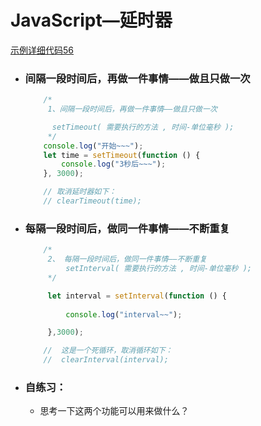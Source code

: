 # JavaScript—延时器

[示例详细代码56](代码相关/demo56-JavaScript-timer.html)

- ### 间隔一段时间后，再做一件事情——做且只做一次

  ```javascript
      /*
       1、间隔一段时间后，再做一件事情——做且只做一次
  
        setTimeout( 需要执行的方法 , 时间-单位毫秒 );
       */
      console.log("开始~~~");
      let time = setTimeout(function () {
          console.log("3秒后~~~");
      }, 3000);
  
      // 取消延时器如下：
      // clearTimeout(time);
  ```

  

- ### 每隔一段时间后，做同一件事情——不断重复

  ```javascript
      /*
       2、 每隔一段时间后，做同一件事情——不断重复
           setInterval( 需要执行的方法 , 时间-单位毫秒 );
       */
  
       let interval = setInterval(function () {
                
           console.log("interval~~");
  
       },3000);
  
      //  这是一个死循环，取消循环如下：
      //  clearInterval(interval);
  ```

- ### 自练习：

  - 思考一下这两个功能可以用来做什么？

